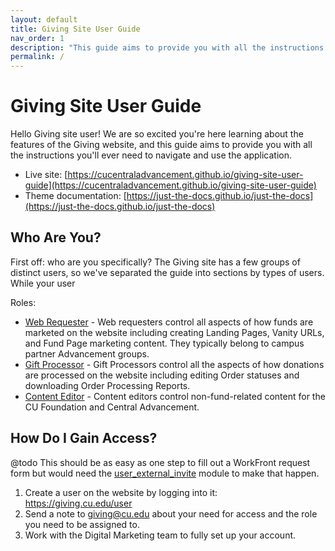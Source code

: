 ```yaml
---
layout: default
title: Giving Site User Guide
nav_order: 1
description: "This guide aims to provide you with all the instructions you'll ever need to navigate the Giving website."
permalink: /
---
```


# Giving Site User Guide

Hello Giving site user! We are so excited you're here learning about the features of the Giving 
website, and this guide aims to provide you with all the instructions you'll ever need to navigate 
and use the application.

- Live site: [https://cucentraladvancement.github.io/giving-site-user-guide](https://cucentraladvancement.github.io/giving-site-user-guide)
- Theme documentation: [https://just-the-docs.github.io/just-the-docs](https://just-the-docs.github.io/just-the-docs)

## Who Are You?

First off: who are you specifically? The Giving site has a few groups of distinct users, so we've 
separated the guide into sections by types of users. While your user 

Roles:
- [Web Requester](/web_requester/README.md) - Web requesters control all aspects of how funds are 
  marketed on the website including creating Landing Pages, Vanity URLs, and Fund Page marketing 
  content. They typically belong to campus partner Advancement groups. 
- [Gift Processor](/gift_processor/README.md) - Gift Processors control all the aspects of how 
  donations are processed on the website including editing Order statuses and downloading Order 
  Processing Reports.
- [Content Editor](/content_editor/README.md) - Content editors control non-fund-related content for 
  the CU Foundation and Central Advancement.

## How Do I Gain Access?

@todo This should be as easy as one step to fill out a WorkFront request form but would need the 
[user_external_invite](https://www.drupal.org/project/user_external_invite) module to make that happen.

1. Create a user on the website by logging into it: https://giving.cu.edu/user
2. Send a note to giving@cu.edu about your need for access and the role you need to be assigned to.
3. Work with the Digital Marketing team to fully set up your account.
